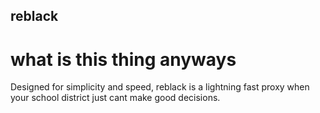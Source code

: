 ## reblack

# what is this thing anyways

Designed for simplicity and speed, reblack is a lightning fast proxy when your school district just cant make good decisions.
